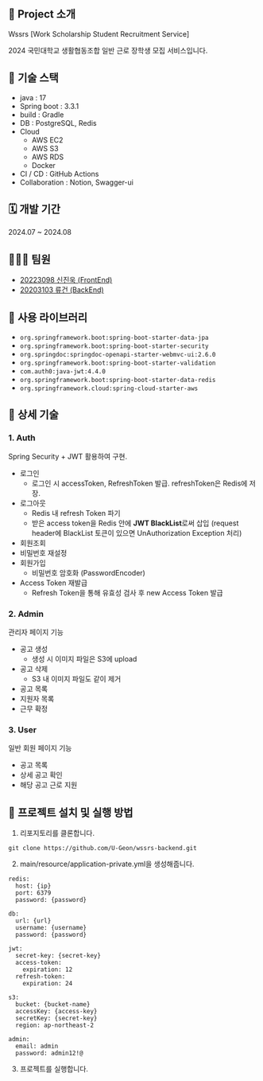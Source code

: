 ## 📍 Project 소개
Wssrs [Work Scholarship Student Recruitment Service] 

2024 국민대학교 생활협동조합 일반 근로 장학생 모집 서비스입니다.

## 📍 기술 스택
- java : 17
- Spring boot : 3.3.1
- build : Gradle
- DB : PostgreSQL, Redis
- Cloud
    - AWS EC2
    - AWS S3
    - AWS RDS
    - Docker
- CI / CD : GitHub Actions
- Collaboration : Notion, Swagger-ui

## 🗓️ 개발 기간
2024.07 ~ 2024.08

## 👨🏻‍💻 팀원

- [20223098 신진욱 (FrontEnd)](https://github.com/jen454)
- [20203103 류건 (BackEnd)](https://github.com/U-Geon)


## 📍 사용 라이브러리
- ```org.springframework.boot:spring-boot-starter-data-jpa```
- ```org.springframework.boot:spring-boot-starter-security```
- ```org.springdoc:springdoc-openapi-starter-webmvc-ui:2.6.0```
- ```org.springframework.boot:spring-boot-starter-validation```
- ```com.auth0:java-jwt:4.4.0```
- ```org.springframework.boot:spring-boot-starter-data-redis```
- ```org.springframework.cloud:spring-cloud-starter-aws```

## 📍 상세 기술
### 1. Auth
Spring Security + JWT 활용하여 구현.

- 로그인
  - 로그인 시 accessToken, RefreshToken 발급. refreshToken은 Redis에 저장. 
- 로그아웃
  - Redis 내 refresh Token 파기
  - 받은 access token을 Redis 안에 **JWT BlackList**로써 삽입 (request header에 BlackList 토큰이 있으면 UnAuthorization Exception 처리)
- 회원조회
- 비밀번호 재설정
- 회원가입
  - 비밀번호 암호화 (PasswordEncoder)
- Access Token 재발급
  - Refresh Token을 통해 유효성 검사 후 new Access Token 발급

### 2. Admin

관리자 페이지 기능

- 공고 생성
  - 생성 시 이미지 파일은 S3에 upload
- 공고 삭제
  - S3 내 이미지 파일도 같이 제거
- 공고 목록
- 지원자 목록
- 근무 확정

### 3. User

일반 회원 페이지 기능

- 공고 목록
- 상세 공고 확인
- 해당 공고 근로 지원

## 📍 프로젝트 설치 및 실행 방법

1. 리포지토리를 클론합니다.

```
git clone https://github.com/U-Geon/wssrs-backend.git
```

2. main/resource/application-private.yml을 생성해줍니다.
```
redis:
  host: {ip}
  port: 6379
  password: {password}

db:
  url: {url}
  username: {username}
  password: {password}

jwt:
  secret-key: {secret-key}
  access-token:
    expiration: 12
  refresh-token:
    expiration: 24

s3:
  bucket: {bucket-name}
  accessKey: {access-key}
  secretKey: {secret-key}
  region: ap-northeast-2

admin:
  email: admin
  password: admin12!@
```

3. 프로젝트를 실행합니다.
